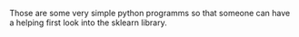 Those are some very simple python programms so that someone can have a helping first look into the sklearn library.
